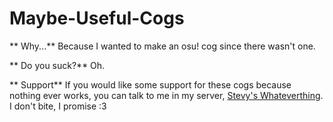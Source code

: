 # Maybe-Useful-Cogs

** Why...** 
Because I wanted to make an osu! cog since there wasn't one.

** Do you suck?** 
Oh.

** Support** 
If you would like some support for these cogs because nothing ever works, you can talk to me in my server, [Stevy's Whateverthing](https://discord.gg/QFxABGj). I don't bite, I promise :3
